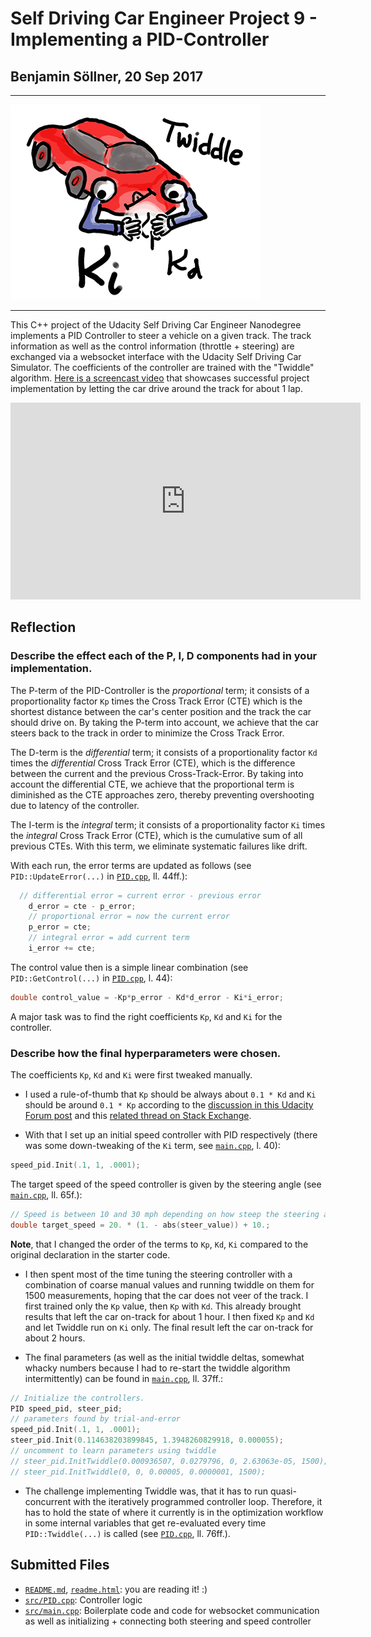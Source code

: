 # Self Driving Car Engineer Project 9 - Implementing a PID-Controller
## Benjamin Söllner, 20 Sep 2017

---

![Fun Project Header Image](project_carnd_9_pid_controller_400.png)

---

This C++ project of the Udacity Self Driving Car Engineer Nanodegree implements a PID Controller to steer a vehicle on a given track. The track information as well as the control information (throttle + steering) are exchanged via a websocket interface with the Udacity Self Driving Car Simulator. The coefficients of the controller are trained with the "Twiddle" algorithm. [Here is a screencast video](https://youtu.be/87YHZ-wCMrs) that showcases successful project implementation by letting the car drive around the track for about 1 lap.

<iframe width="560" height="315" src="https://www.youtube.com/embed/87YHZ-wCMrs" frameborder="0" allowfullscreen><noframe>[![The video thumbnail](http://img.youtube.com/vi/87YHZ-wCMrs/0.jpg)](https://youtu.be/KOli-GG-Ank)</noframe></iframe>

## Reflection

### Describe the effect each of the P, I, D components had in your implementation.

The P-term of the PID-Controller is the *proportional* term; it consists of a proportionality factor ``Kp`` times the Cross Track Error (CTE) which is the shortest distance between the car's center position and the track the car should drive on. By taking the P-term into account, we achieve that the car steers back to the track in order to minimize the Cross Track Error.

The D-term is the *differential* term; it consists of a proportionality factor ``Kd`` times the *differential* Cross Track Error (CTE), which is the difference between the current and the previous Cross-Track-Error. By taking into account the differential CTE, we achieve that the proportional term is diminished as the CTE approaches zero, thereby preventing overshooting due to latency of the controller.

The I-term is the *integral* term; it consists of a proportionality factor ``Ki`` times the *integral* Cross Track Error (CTE), which is the cumulative sum of all previous CTEs. With this term, we eliminate systematic failures like drift.

With each run, the error terms are updated as follows (see ``PID::UpdateError(...)`` in [``PID.cpp``](src/PID.cpp), ll. 44ff.):

```c++
  // differential error = current error - previous error
	d_error = cte - p_error;
	// proportional error = now the current error
	p_error = cte;
	// integral error = add current term
	i_error += cte;
```

The control value then is a simple linear combination (see ``PID::GetControl(...)`` in [``PID.cpp``](src/PID.cpp), l. 44):

```c++
double control_value = -Kp*p_error - Kd*d_error - Ki*i_error;
```

A major task was to find the right coefficients ``Kp``, ``Kd`` and ``Ki`` for the controller.

### Describe how the final hyperparameters were chosen.

The coefficients ``Kp``, ``Kd`` and ``Ki`` were first tweaked manually.

* I used a rule-of-thumb that ``Kp`` should be always about ``0.1 * Kd`` and ``Ki`` should be around ``0.1 * Kp`` according to the [discussion in this Udacity Forum post](https://discussions.udacity.com/t/how-to-implement-twiddle-optimisation/279749/23) and this [related thread on Stack Exchange](https://robotics.stackexchange.com/questions/167/what-are-good-strategies-for-tuning-pid-loops).

* With that I set up an initial speed controller with PID respectively (there was some down-tweaking of the ``Ki`` term, see [``main.cpp``](src/main.cpp), l. 40):
```c++
speed_pid.Init(.1, 1, .0001);
```
The target speed of the speed controller is given by the steering angle (see [``main.cpp``](src/main.cpp), ll. 65f.):
```c++
// Speed is between 10 and 30 mph depending on how steep the steering angle is
double target_speed = 20. * (1. - abs(steer_value)) + 10.;
```
**Note**, that I changed the order of the terms to ``Kp``, ``Kd``, ``Ki`` compared to the original declaration in the starter code.

* I then spent most of the time tuning the steering controller with a combination of coarse manual values and running twiddle on them for 1500 measurements, hoping that the car does not veer of the track. I first trained only the ``Kp`` value, then ``Kp`` with ``Kd``. This already brought results that left the car on-track for about 1 hour. I then fixed ``Kp`` and ``Kd`` and let Twiddle run on ``Ki`` only. The final result left the car on-track for about 2 hours.

* The final parameters (as well as the initial twiddle deltas, somewhat whacky numbers because I had to re-start the twiddle algorithm intermittently) can be found in [``main.cpp``](src/main.cpp), ll. 37ff.:
```c++
// Initialize the controllers.
PID speed_pid, steer_pid;
// parameters found by trial-and-error
speed_pid.Init(.1, 1, .0001);
steer_pid.Init(0.114638203899845, 1.3948260829918, 0.000055);
// uncomment to learn parameters using twiddle
// steer_pid.InitTwiddle(0.000936507, 0.0279796, 0, 2.63063e-05, 1500);
// steer_pid.InitTwiddle(0, 0, 0.00005, 0.0000001, 1500);
```

* The challenge implementing Twiddle was, that it has to run quasi-concurrent with the iteratively programmed controller loop. Therefore, it has to hold the state of where it currently is in the optimization workflow in some internal variables that get re-evaluated every time ``PID::Twiddle(...)`` is called (see [``PID.cpp``](src/PID.cpp), ll. 76ff.).

## Submitted Files

* [``README.md``](README.md), [``readme.html``](readme.html): you are reading it! :)
* [``src/PID.cpp``](src/PID.cpp): Controller logic
* [``src/main.cpp``](src/main.cpp): Boilerplate code and code for websocket communication as well as initializing + connecting both steering and speed controller
